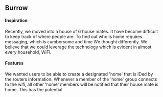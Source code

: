 ## Burrow

#### Inspiration

Recently, we moved into a house of 6 house mates. It have become difficult to keep track of where people are. To find out who is home requires messaging, which is cumbersome and time 
We thought differently. We believe that we could leverage the technology which is evident in almost every household, WiFi.

#### Features

We wanted users to be able to create a designated 'home' that is IDed by the routers information. Whenever a member of the 'home' group connects to the wifi, all other 'home' members will be notified that their house mate is home. This has the potential 
